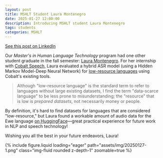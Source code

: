 ```yaml
---
layout: post
title: MSHLT Student Laura Montenegro
date: 2025-01-27 12:00:00
description: Introducing MSHLT student Laura Montenegro
tags: students
categories: MSHLT
---
```


[See this post on LinkedIn](example.com)

Our _Master's in Human Language Technology_ program had one other student graduate in the fall semester: [Laura Montenegro](https://www.linkedin.com/in/laura-montenegro-872930b2/). For her internship with [Cobalt Speech](https://www.cobaltspeech.com/), Laura evaluated a hybrid ASR model (using a Hidden Markov Model-Deep Neural Network) for [low-resource languages](https://medium.com/neuralspace/low-resource-language-what-does-it-mean-d067ec85dea5) using Cobalt's existing tools.

> Although "low-resource language" is the standard term to refer to languages without large existing datasets, I find the term "data-scarce language" to be less prone to misunderstanding; the "resource" that is low is _prepared datasets_, not necessarily money or people.

By definition, it's hard to find datasets for languages that are considered "low-resource," but Laura found a workable amount of audio data for the Ewe language [on HuggingFace](https://huggingface.co/datasets/worldboss/ewe_bible_v2_tts)—great practical experience for future work in NLP and speech technology!

Wishing you all the best in your future endeavors, Laura!

<div class="row mt-3">
    <div class="col-sm mt-3 mt-md-0">
        {% include figure.liquid loading="eager" path="assets/img/20250127-1.png" class="img-fluid rounded z-depth-1" zoomable=true %}
    </div>
</div>
